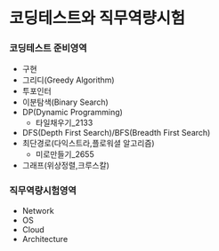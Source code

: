 # 코딩테스트와 직무역량시험

### 코딩테스트 준비영역
+ 구현
+ 그리디(Greedy Algorithm)
+ 투포인터
+ 이분탐색(Binary Search)
+ DP(Dynamic Programming)
  - 타일채우기_2133
+ DFS(Depth First Search)/BFS(Breadth First Search)
+ 최단경로(다익스트라,플로워셜 알고리즘)
  - 미로만들기_2655
+ 그래프(위상정렬,크루스칼)

### 직무역량시험영역
+ Network 
+ OS 
+ Cloud 
+ Architecture
